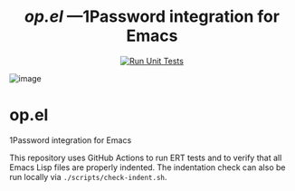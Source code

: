 <h1 align="center" style="border-bottom: none;">
    <b><i>op.el</i></b> &mdash;1Password integration for Emacs</small>
</h1>

<p align="center">
  <a href="https://github.com/renatgalimov/op.el/actions/workflows/test.yml?query=branch%3Amain"><img src="https://img.shields.io/github/actions/workflow/status/renatgalimov/op.el/test.yml?branch=main&style=for-the-badge&label=Run%20Unit%20Tests" alt="Run Unit Tests"></a>
</p>

![image](https://github.com/user-attachments/assets/c447023c-7bbd-42ce-9c5c-ccfdff24a417)

# op.el

1Password integration for Emacs

This repository uses GitHub Actions to run ERT tests and to verify that all
Emacs Lisp files are properly indented. The indentation check can also be run
locally via `./scripts/check-indent.sh`.
